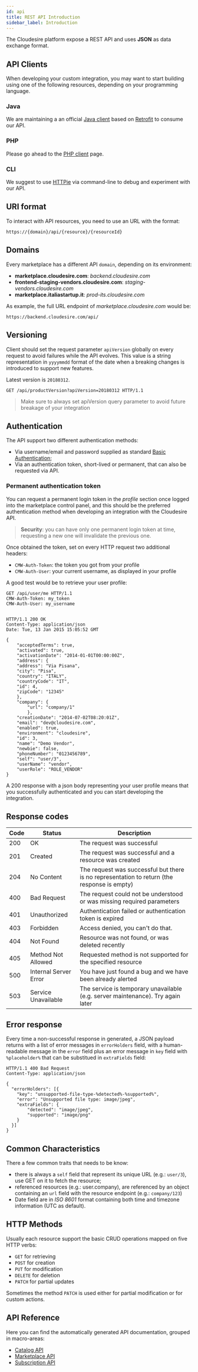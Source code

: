 ```yaml
---
id: api
title: REST API Introduction
sidebar_label: Introduction
---
```


The Cloudesire platform expose a REST API and uses **JSON** as data exchange
format.

## API Clients

When developing your custom integration, you may want to start building using one
of the following resources, depending on your programming language.

### Java

We are maintaining a an official [Java client](https://github.com/ClouDesire/java-api-client)
based on [Retrofit](http://square.github.io/retrofit/) to consume our API.

### PHP

Please go ahead to the [PHP client](api-php.md) page.

### CLI

We suggest to use [HTTPie](https://github.com/jakubroztocil/httpie) via
command-line to debug and experiment with our API.

## URI format

To interact with API resources, you need to use an URL with the format:

    https://{domain}/api/{resource}/{resourceId}

## Domains

Every marketplace has a different API `domain`, depending on its environment:

* **marketplace.cloudesire.com**: _backend.cloudesire.com_
* **frontend-staging-vendors.cloudesire.com**: _staging-vendors.cloudesire.com_
* **marketplace.italiastartup.it**: _prod-its.cloudesire.com_

As example, the full URL endpoint of *marketplace.cloudesire.com* would be:

```https://backend.cloudesire.com/api/```

## Versioning

Client should set the request parameter `apiVersion` globally on every request
to avoid failures while the API evolves.
This value is a string representation in `yyyymmdd` format of the date when a
breaking changes is introduced to support new features.

Latest version is `20180312`.

```http
GET /api/productVersion?apiVersion=20180312 HTTP/1.1
```

> Make sure to always set apiVersion query parameter to avoid future breakage of
your integration

## Authentication

The API support two different authentication methods:

* Via username/email and password supplied as standard [Basic Authentication](http://en.wikipedia.org/wiki/Basic_access_authentication);
* Via an authentication token, short-lived or permanent, that can also be requested via API.

### Permanent authentication token

You can request a permanent login token in the *profile* section once logged into
the marketplace control panel, and this should be the preferred authentication
method when developing an integration with the Cloudesire API.

> **Security**: you can have only one permanent login token at time, requesting
a new one will invalidate the previous one.

Once obtained the token, set on every HTTP request two additional headers:

* `CMW-Auth-Token`: the token you got from your profile
* `CMW-Auth-User`: your current username, as displayed in your profile

A good test would be to retrieve your user profile:

```http
GET /api/user/me HTTP/1.1
CMW-Auth-Token: my_token
CMW-Auth-User: my_username


HTTP/1.1 200 OK
Content-Type: application/json
Date: Tue, 13 Jan 2015 15:05:52 GMT

{
    "acceptedTerms": true,
    "activated": true,
    "activationDate": "2014-01-01T00:00:00Z",
    "address": {
    "address": "Via Pisana",
    "city": "Pisa",
    "country": "ITALY",
    "countryCode": "IT",
    "id": 4,
    "zipCode": "12345"
    },
    "company": {
        "url": "company/1"
        },
    "creationDate": "2014-07-02T08:20:01Z",
    "email": "dev@cloudesire.com",
    "enabled": true,
    "environment": "cloudesire",
    "id": 3,
    "name": "Demo Vendor",
    "newbie": false,
    "phoneNumber": "0123456789",
    "self": "user/3",
    "userName": "vendor",
    "userRole": "ROLE_VENDOR"
}
```

A 200 response with a json body representing your user profile means that you
successfully authenticated and you can start developing the integration.

## Response codes

|Code|Status|Description|
|----|------|-----------|
|200 |OK|The request was successful|
|201|Created|The request was successful and a resource was created|
|204|No Content|The request was successful but there is no representation to return (the response is empty)|
|400|Bad Request|The request could not be understood or was missing required parameters|
|401|Unauthorized|Authentication failed or authentication token is expired|
|403|Forbidden|Access denied, you can't do that.|
|404|Not Found|Resource was not found, or was deleted recently|
|405|Method Not Allowed|Requested method is not supported for the specified resource|
|500|Internal Server Error|You have just found a bug and we have been already alerted|
|503|Service Unavailable|The service is temporary unavailable (e.g. server maintenance). Try again later|

## Error response

Every time a non-successful response in generated, a JSON payload returns with a
list of error messages in `errorHolders` field, with a human-readable message in
the `error` field plus an error message in `key` field with
`%placeholder%` that can be substitued in `extraFields` field:

```http
HTTP/1.1 400 Bad Request
Content-Type: application/json

{
  "errorHolders": [{
    "key": "unsupported-file-type-%detected%-%supported%",
    "error": "Unsupported file type: image/jpeg",
    "extraFields": {
        "detected": "image/jpeg",
        "supported": "image/png"
    }
  }]
}
```

## Common Characteristics

There a few common traits that needs to be know:

* there is always a `self` field that represent its unique URL (e.g.: `user/3`), use GET on it to fetch the resource;
* referenced resources (e.g.: user.company), are referenced by an object containing an `url` field with the resource endpoint (e.g.: `company/123`)
* Date field are in _ISO 8601_ format containing both time and timezone information (UTC as default).

## HTTP Methods

Usually each resource support the basic CRUD operations mapped on five HTTP verbs:

* `GET` for retrieving
* `POST` for creation
* `PUT` for modification
* `DELETE` for deletion
* `PATCH` for partial updates

Sometimes the method `PATCH` is used either for partial modification or for custom actions.

## API Reference

Here you can find the automatically generated API documentation, grouped in macro-areas:

* [Catalog API](http://api.cloudesire.com/catalog.html)
* [Marketplace API](http://api.cloudesire.com/marketplace.html)
* [Subscription API](http://api.cloudesire.com/subscription.html)